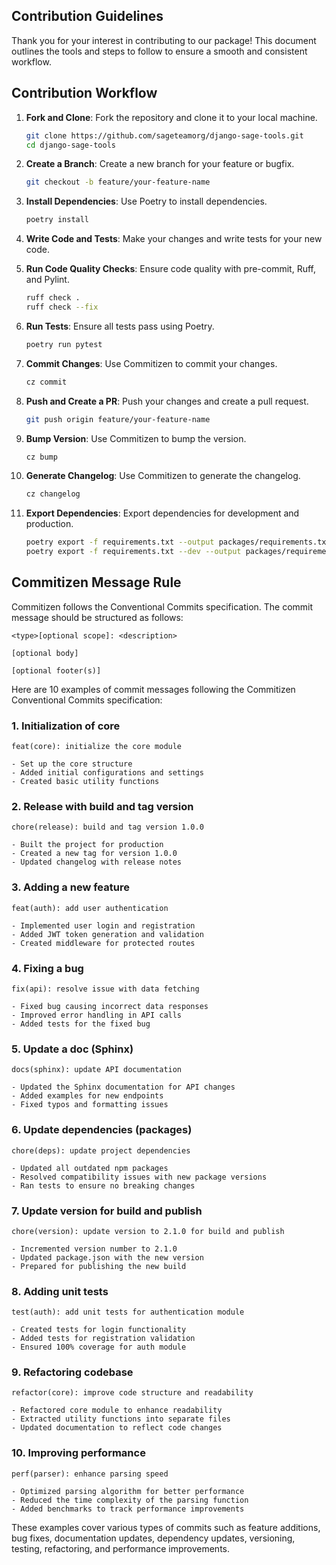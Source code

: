 ## Contribution Guidelines

Thank you for your interest in contributing to our package! This document outlines the tools and steps to follow to ensure a smooth and consistent workflow.

## Contribution Workflow

1. **Fork and Clone**: Fork the repository and clone it to your local machine.
    ```bash
    git clone https://github.com/sageteamorg/django-sage-tools.git
    cd django-sage-tools
    ```

2. **Create a Branch**: Create a new branch for your feature or bugfix.
    ```bash
    git checkout -b feature/your-feature-name
    ```

3. **Install Dependencies**: Use Poetry to install dependencies.
    ```bash
    poetry install
    ```

4. **Write Code and Tests**: Make your changes and write tests for your new code.

5. **Run Code Quality Checks**: Ensure code quality with pre-commit, Ruff, and Pylint.
    ```bash
    ruff check .
    ruff check --fix
    ```

6. **Run Tests**: Ensure all tests pass using Poetry.
    ```bash
    poetry run pytest
    ```

7. **Commit Changes**: Use Commitizen to commit your changes.
    ```bash
    cz commit
    ```

8. **Push and Create a PR**: Push your changes and create a pull request.
    ```bash
    git push origin feature/your-feature-name
    ```

9. **Bump Version**: Use Commitizen to bump the version.
    ```bash
    cz bump
    ```

10. **Generate Changelog**: Use Commitizen to generate the changelog.
    ```bash
    cz changelog
    ```

11. **Export Dependencies**: Export dependencies for development and production.
    ```bash
    poetry export -f requirements.txt --output packages/requirements.txt --without-hashes
    poetry export -f requirements.txt --dev --output packages/requirements-dev.txt --without-hashes
    ```

## Commitizen Message Rule

Commitizen follows the Conventional Commits specification. The commit message should be structured as follows:

```
<type>[optional scope]: <description>

[optional body]

[optional footer(s)]
```

Here are 10 examples of commit messages following the Commitizen Conventional Commits specification:

### 1. Initialization of core
```
feat(core): initialize the core module

- Set up the core structure
- Added initial configurations and settings
- Created basic utility functions
```

### 2. Release with build and tag version
```
chore(release): build and tag version 1.0.0

- Built the project for production
- Created a new tag for version 1.0.0
- Updated changelog with release notes
```

### 3. Adding a new feature
```
feat(auth): add user authentication

- Implemented user login and registration
- Added JWT token generation and validation
- Created middleware for protected routes
```

### 4. Fixing a bug
```
fix(api): resolve issue with data fetching

- Fixed bug causing incorrect data responses
- Improved error handling in API calls
- Added tests for the fixed bug
```

### 5. Update a doc (Sphinx)
```
docs(sphinx): update API documentation

- Updated the Sphinx documentation for API changes
- Added examples for new endpoints
- Fixed typos and formatting issues
```

### 6. Update dependencies (packages)
```
chore(deps): update project dependencies

- Updated all outdated npm packages
- Resolved compatibility issues with new package versions
- Ran tests to ensure no breaking changes
```

### 7. Update version for build and publish
```
chore(version): update version to 2.1.0 for build and publish

- Incremented version number to 2.1.0
- Updated package.json with the new version
- Prepared for publishing the new build
```

### 8. Adding unit tests
```
test(auth): add unit tests for authentication module

- Created tests for login functionality
- Added tests for registration validation
- Ensured 100% coverage for auth module
```

### 9. Refactoring codebase
```
refactor(core): improve code structure and readability

- Refactored core module to enhance readability
- Extracted utility functions into separate files
- Updated documentation to reflect code changes
```

### 10. Improving performance
```
perf(parser): enhance parsing speed

- Optimized parsing algorithm for better performance
- Reduced the time complexity of the parsing function
- Added benchmarks to track performance improvements
```

These examples cover various types of commits such as feature additions, bug fixes, documentation updates, dependency updates, versioning, testing, refactoring, and performance improvements.
